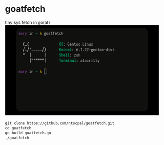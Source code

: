 # goatfetch
tiny sys fetch in go(at)
![example screenshot of the program in use](./goatfetch.png)
```
git clone https://github.com/ntscpal/goatfetch.git
cd goatfetch
go build goatfetch.go
./goatfetch
```
